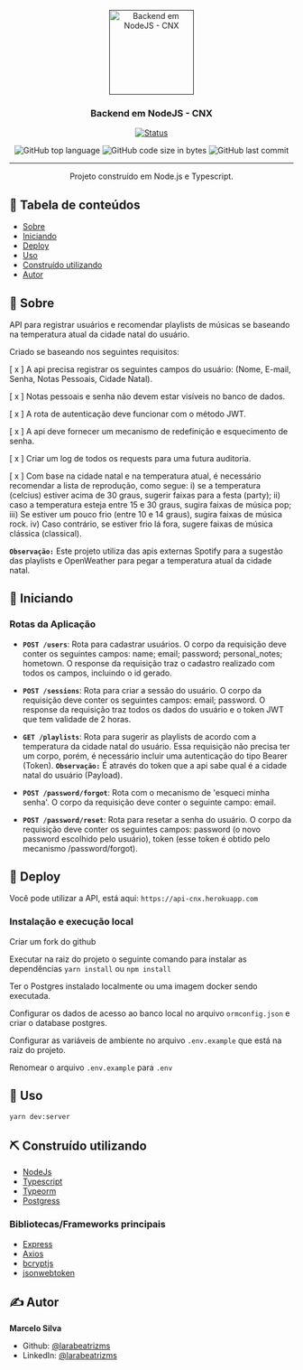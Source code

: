 <p align="center">
  <a href="" rel="noopener">
  <img width=150px height=150px src="https://image.flaticon.com/icons/svg/3043/3043698.svg" alt="Backend em NodeJS - CNX">
  </a>
</p>

<h3 align="center">Backend em NodeJS - CNX</h3>

<div align="center">

[![Status](https://img.shields.io/badge/status-active-success.svg)]()

  <img alt="GitHub top language" src="https://img.shields.io/github/languages/top/marceloribeirosilva/api.cnx">

  <img alt="GitHub code size in bytes" src="https://img.shields.io/github/languages/code-size/marceloribeirosilva/api.cnx">

  <img alt="GitHub last commit" src="https://img.shields.io/github/last-commit/marceloribeirosilva/api.cnx">

</div>

---

<p align="center"> Projeto construído em Node.js e Typescript.
   <br>
</p>

## 📝 Tabela de conteúdos

- [Sobre](#about)
- [Iniciando](#getting_started)
- [Deploy](#deploy)
- [Uso](#usage)
- [Construído utilizando](#built_using)
- [Autor](#authors)

## 👀 Sobre <a name = "about"></a>

API para registrar usuários e recomendar playlists de músicas se baseando na temperatura atual da cidade natal do usuário.

Criado se baseando nos seguintes requisitos:

[ x ] A api precisa registrar os seguintes campos do usuário: (Nome, E-mail, Senha, Notas Pessoais, Cidade Natal).

[ x ] Notas pessoais e senha não devem estar visíveis no banco de dados.

[ x ] A rota de autenticação deve funcionar com o método JWT.

[ x ] A api deve fornecer um mecanismo de redefinição e esquecimento de senha.

[ x ] Criar um log de todos os requests para uma futura auditoria.

[ x ] Com base na cidade natal e na temperatura atual, é necessário recomendar a lista de reprodução, como segue: i) se a temperatura (celcius) estiver acima de 30 graus, sugerir faixas para a festa (party); ii) caso a temperatura esteja entre 15 e 30 graus, sugira faixas de música pop; iii) Se estiver um pouco frio (entre 10 e 14 graus), sugira faixas de música rock. iv) Caso contrário, se estiver frio lá fora, sugere faixas de música clássica (classical).

**`Observação:`** Este projeto utiliza das apis externas Spotify para a sugestão das playlists e OpenWeather para pegar a temperatura atual da cidade natal.

## 🏁 Iniciando <a name = "getting_started"></a>

### Rotas da Aplicação

- **`POST /users`**: Rota para cadastrar usuários. O corpo da requisição deve conter os seguintes campos: name; email; password; personal_notes; hometown. O response da requisição traz o cadastro realizado com todos os campos, incluindo o id gerado.

- **`POST /sessions`**: Rota para criar a sessão do usuário. O corpo da requisição deve conter os seguintes campos: email; password. O response da requisição traz todos os dados do usuário e o token JWT que tem validade de 2 horas.

- **`GET /playlists`**: Rota para sugerir as playlists de acordo com a temperatura da cidade natal do usuário. Essa requisição não precisa ter um corpo, porém, é necessário incluir uma autenticação do tipo Bearer (Token). **`Observação:`** É através do token que a api sabe qual é a cidade natal do usuário (Payload).

- **`POST /password/forgot`**: Rota com o mecanismo de 'esqueci minha senha'. O corpo da requisição deve conter o seguinte campo: email.

- **`POST /password/reset`**: Rota para resetar a senha do usuário. O corpo da requisição deve conter os seguintes campos: password (o novo password escolhido pelo usuário), token (esse token é obtido pelo mecanismo /password/forgot).

## 🚀 Deploy<a name = "deploy"></a>

Você pode utilizar a API, está aqui: `https://api-cnx.herokuapp.com`

### Instalação e execução local

Criar um fork do github

Executar na raiz do projeto o seguinte comando para instalar as dependências `yarn install` ou `npm install`

Ter o Postgres instalado localmente ou uma imagem docker sendo executada.

Configurar os dados de acesso ao banco local no arquivo `ormconfig.json` e criar o database postgres.

Configurar as variáveis de ambiente no arquivo `.env.example` que está na raiz do projeto.

Renomear o arquivo `.env.example` para `.env`

## 🎈 Uso <a name="usage"></a>

```sh
yarn dev:server
```

## ⛏️ Construído utilizando <a name = "built_using"></a>

- [NodeJs](https://nodejs.org/en/)
- [Typescript](https://www.typescriptlang.org/)
- [Typeorm](https://typeorm.io/#/)
- [Postgress](https://www.postgresql.org/)

### Bibliotecas/Frameworks principais

- [Express](https://expressjs.com/)
- [Axios](https://github.com/axios/axios)
- [bcryptjs](https://github.com/dcodeIO/bcrypt.js#readme)
- [jsonwebtoken](https://github.com/auth0/node-jsonwebtoken#readme)

## ✍️ Autor <a name = "authors"></a>

**Marcelo Silva**

- Github: [@larabeatrizms](https://github.com/larabeatrizms)
- LinkedIn: [@larabeatrizms](https://linkedin.com/in/larabeatrizms)
